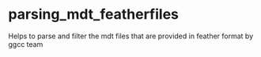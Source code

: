 # parsing_mdt_featherfiles
Helps to parse and filter the mdt files that are provided in feather format by ggcc team
